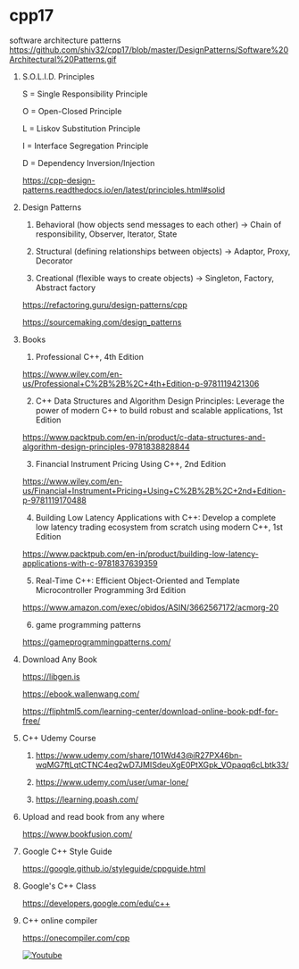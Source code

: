 # cpp17

software architecture patterns
https://github.com/shiv32/cpp17/blob/master/DesignPatterns/Software%20Architectural%20Patterns.gif
  
   
1. S.O.L.I.D. Principles

    S = Single Responsibility Principle
    
    O = Open-Closed Principle
    
    L = Liskov Substitution Principle
    
    I = Interface Segregation Principle
    
    D = Dependency Inversion/Injection

    https://cpp-design-patterns.readthedocs.io/en/latest/principles.html#solid

2. Design Patterns

    1. Behavioral (how objects send messages to each other) ->  Chain of responsibility, Observer, Iterator, State
    
    2. Structural (defining relationships between objects) -> Adaptor, Proxy, Decorator
    
    3. Creational (flexible ways to create objects) ->  Singleton, Factory, Abstract factory

    https://refactoring.guru/design-patterns/cpp

    https://sourcemaking.com/design_patterns

3. Books

    1. Professional C++, 4th Edition
    
    https://www.wiley.com/en-us/Professional+C%2B%2B%2C+4th+Edition-p-9781119421306

    2. C++ Data Structures and Algorithm Design Principles: Leverage the power of modern C++ to build robust and scalable applications, 1st Edition
  
    https://www.packtpub.com/en-in/product/c-data-structures-and-algorithm-design-principles-9781838828844
    
    3. Financial Instrument Pricing Using C++, 2nd Edition
    
    https://www.wiley.com/en-us/Financial+Instrument+Pricing+Using+C%2B%2B%2C+2nd+Edition-p-9781119170488
    
    4. Building Low Latency Applications with C++: Develop a complete low latency trading ecosystem from scratch using modern C++, 1st Edition
    
    https://www.packtpub.com/en-in/product/building-low-latency-applications-with-c-9781837639359
    
    5. Real-Time C++: Efficient Object-Oriented and Template Microcontroller Programming 3rd Edition
    
    https://www.amazon.com/exec/obidos/ASIN/3662567172/acmorg-20

    6. game programming patterns
       
    https://gameprogrammingpatterns.com/
   

5. Download Any Book

    https://libgen.is

    https://ebook.wallenwang.com/

    https://fliphtml5.com/learning-center/download-online-book-pdf-for-free/

6. C++ Udemy Course

    1. https://www.udemy.com/share/101Wd43@iR27PX46bn-wqMG7ftLqtCTNC4eq2wD7JMISdeuXgE0PtXGpk_VOpaqq6cLbtk33/
    
    2. https://www.udemy.com/user/umar-lone/
    
    3. https://learning.poash.com/

8. Upload and read book from any where

    https://www.bookfusion.com/

9. Google C++ Style Guide

    https://google.github.io/styleguide/cppguide.html

10. Google's C++ Class

    https://developers.google.com/edu/c++

12. C++ online compiler

    https://onecompiler.com/cpp


    [![Youtube](https://img.shields.io/badge/YouTube-red?style=for-the-badge&logo=youtube&logoColor=white)](https://www.youtube.com/@ShivMLinux)
